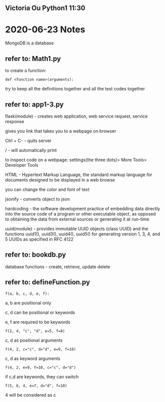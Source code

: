 ## Victoria Ou Python1 11:30

# 2020-06-23 Notes

MongoDB is a database

## refer to: Math1.py

to create a function:
```
def <function name>(arguments):
```

try to keep all the definitions together and all the test codes together

## refer to: app1-3.py

flask(module) - creates web application, web service request, service response

gives you link that takes you to a webpage on browser

Ctrl + C- - quits server

/ - will automatically print

to inspect code on a webpage: settings(the three dots)> More Tools> Developer Tools

HTML - Hypertext Markup Language, the standard markup language for documents designed to be displayed in a web browse

you can change the color and font of text

jsonify - converts object to json

hardcoding - the software development practice of embedding data directly into the source code of a program or other executable object, as opposed to obtaining the data from external sources or generating it at run-time

uuid(module) - provides immutable UUID objects (class UUID) and the functions uuid1(), uuid3(), uuid4(), uuid5() for generating version 1, 3, 4, and 5 UUIDs as specified in RFC 4122

## refer to: bookdb.py

database functions - create, retrieve, update delete

## refer to: defineFunction.py
```
f(a, b, c, d, e, f):
```
a, b are positional only 

c, d can be positional or keywords

e, f are required to be keywords

```
f(2, 4, "c", "d", e=5, f=8)
```
c, d as positional arguments

```
f(4, 2, c="c", d="d", e=9, f=10)
```
c, d as keyword arguments

```
f(4, 2, e=9, f=10, c="c", d="d")
```
if c,d are keywords, they can switch

```
f(5, 6, 4, e=7, d="d", f=10)
```
4 will be considered as c